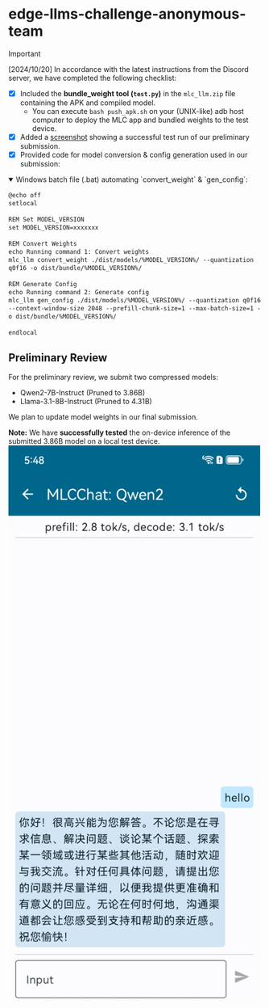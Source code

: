 # edge-llms-challenge-anonymous-team

> [!IMPORTANT]  
> [2024/10/20] In accordance with the latest instructions from the Discord server, we have completed the following checklist:
> - [x] Included the **bundle_weight tool (`test.py`)** in the `mlc_llm.zip` file containing the APK and compiled model.
>   - You can execute `bash push_apk.sh` on your (UNIX-like) adb host computer to deploy the MLC app and bundled weights to the test device.
> - [x] Added a [screenshot](#preliminary-review) showing a successful test run of our preliminary submission.
> - [x] Provided code for model conversion & config generation used in our submission:
<details open>
<summary> Windows batch file (.bat) automating `convert_weight` & `gen_config`: </summary>

```Batchfile
@echo off
setlocal

REM Set MODEL_VERSION
set MODEL_VERSION=xxxxxxx

REM Convert Weights
echo Running command 1: Convert weights
mlc_llm convert_weight ./dist/models/%MODEL_VERSION%/ --quantization q0f16 -o dist/bundle/%MODEL_VERSION%/

REM Generate Config
echo Running command 2: Generate config
mlc_llm gen_config ./dist/models/%MODEL_VERSION%/ --quantization q0f16 --context-window-size 2048 --prefill-chunk-size=1 --max-batch-size=1 -o dist/bundle/%MODEL_VERSION%/

endlocal
```
</details>

## Preliminary Review
For the preliminary review, we submit two compressed models:
- Qwen2-7B-Instruct (Pruned to 3.86B)
- Llama-3.1-8B-Instruct (Pruned to 4.31B)

We plan to update model weights in our final submission.

**Note:** We have **successfully tested** the on-device inference of the submitted 3.86B model on a local test device.
<img src="proof_test_device.jpg" alt="isolated" width="500px"/>
